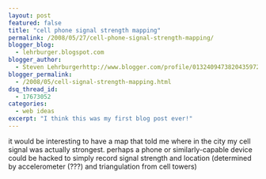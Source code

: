 ```yaml
---
layout: post
featured: false
title: "cell phone signal strength mapping"
permalink: /2008/05/27/cell-phone-signal-strength-mapping/
blogger_blog:
  - lehrburger.blogspot.com
blogger_author:
  - Steven Lehrburgerhttp://www.blogger.com/profile/01324094738204359728noreply@blogger.com
blogger_permalink:
  - /2008/05/cell-signal-strength-mapping.html
dsq_thread_id:
  - 17673052
categories:
  - web ideas
excerpt: "I think this was my first blog post ever!"
---
```

it would be interesting to have a map that told me where in the city my cell signal was actually strongest. perhaps a phone or similarly-capable device could be hacked to simply record signal strength and location (determined by accelerometer (???) and triangulation from cell towers)